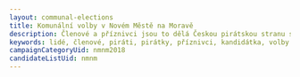 ```yaml
---
layout: communal-elections
title: Komunální volby v Novém Městě na Moravě
description: Členové a příznivci jsou to dělá Českou pirátskou stranu silnou. Seznamte se Piráty na Vysočině.
keywords: lidé, členové, piráti, pirátky, příznivci, kandidátka, volby
campaignCategoryUid: nmnm2018
candidateListUid: nmnm
---
```


